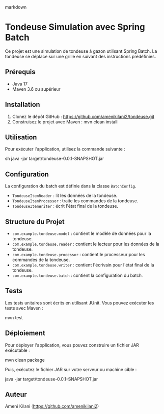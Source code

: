 markdown
# Tondeuse Simulation avec Spring Batch

Ce projet est une simulation de tondeuse à gazon utilisant Spring Batch. La tondeuse se déplace sur une grille en suivant des instructions prédéfinies.

## Prérequis

- Java 17 
- Maven 3.6 ou supérieur

## Installation

1. Clonez le dépôt GitHub :
   https://github.com/amenikilani2/tondeuse.git
2. Construisez le projet avec Maven :
   mvn clean install
## Utilisation

Pour exécuter l'application, utilisez la commande suivante :

sh
java -jar target/tondeuse-0.0.1-SNAPSHOT.jar


## Configuration

La configuration du batch est définie dans la classe `BatchConfig`.

- `TondeuseItemReader` : lit les données de la tondeuse.
- `TondeuseItemProcessor` : traite les commandes de la tondeuse.
- `TondeuseItemWriter` : écrit l'état final de la tondeuse.

## Structure du Projet

- `com.example.tondeuse.model` : contient le modèle de données pour la tondeuse.
- `com.example.tondeuse.reader` : contient le lecteur pour les données de la tondeuse.
- `com.example.tondeuse.processor` : contient le processeur pour les commandes de la tondeuse.
- `com.example.tondeuse.writer` : contient l'écrivain pour l'état final de la tondeuse.
- `com.example.tondeuse.batch` : contient la configuration du batch.

## Tests

Les tests unitaires sont écrits en utilisant JUnit. Vous pouvez exécuter les tests avec Maven :

mvn test


## Déploiement

Pour déployer l'application, vous pouvez construire un fichier JAR exécutable :

mvn clean package


Puis, exécutez le fichier JAR sur votre serveur ou machine cible :

java -jar target/tondeuse-0.0.1-SNAPSHOT.jar

## Auteur
Ameni Kilani (https://github.com/amenikilani2)